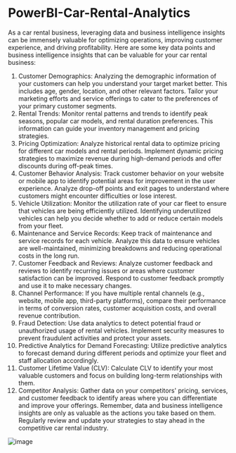 # PowerBI-Car-Rental-Analytics

As a car rental business, leveraging data and business intelligence insights can be immensely valuable for optimizing operations, improving customer experience, and driving profitability. Here are some key data points and business intelligence insights that can be valuable for your car rental business:
1.	Customer Demographics: Analyzing the demographic information of your customers can help you understand your target market better. This includes age, gender, location, and other relevant factors. Tailor your marketing efforts and service offerings to cater to the preferences of your primary customer segments.
2.	Rental Trends: Monitor rental patterns and trends to identify peak seasons, popular car models, and rental duration preferences. This information can guide your inventory management and pricing strategies.
3.	Pricing Optimization: Analyze historical rental data to optimize pricing for different car models and rental periods. Implement dynamic pricing strategies to maximize revenue during high-demand periods and offer discounts during off-peak times.
4.	Customer Behavior Analysis: Track customer behavior on your website or mobile app to identify potential areas for improvement in the user experience. Analyze drop-off points and exit pages to understand where customers might encounter difficulties or lose interest.
5.	Vehicle Utilization: Monitor the utilization rate of your car fleet to ensure that vehicles are being efficiently utilized. Identifying underutilized vehicles can help you decide whether to add or reduce certain models from your fleet.
6.	Maintenance and Service Records: Keep track of maintenance and service records for each vehicle. Analyze this data to ensure vehicles are well-maintained, minimizing breakdowns and reducing operational costs in the long run.
7.	Customer Feedback and Reviews: Analyze customer feedback and reviews to identify recurring issues or areas where customer satisfaction can be improved. Respond to customer feedback promptly and use it to make necessary changes.
8.	Channel Performance: If you have multiple rental channels (e.g., website, mobile app, third-party platforms), compare their performance in terms of conversion rates, customer acquisition costs, and overall revenue contribution.
9.	Fraud Detection: Use data analytics to detect potential fraud or unauthorized usage of rental vehicles. Implement security measures to prevent fraudulent activities and protect your assets.
10.	Predictive Analytics for Demand Forecasting: Utilize predictive analytics to forecast demand during different periods and optimize your fleet and staff allocation accordingly.
11.	Customer Lifetime Value (CLV): Calculate CLV to identify your most valuable customers and focus on building long-term relationships with them.
12.	Competitor Analysis: Gather data on your competitors' pricing, services, and customer feedback to identify areas where you can differentiate and improve your offerings.
Remember, data and business intelligence insights are only as valuable as the actions you take based on them. Regularly review and update your strategies to stay ahead in the competitive car rental industry.

![image](https://github.com/McG33k/PowerBI-Car-Rental-Analytics/assets/14897813/563d3c23-a436-4b62-90e0-15514bf1d554)
